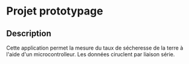 # Projet prototypage

## Description

Cette application permet la mesure du taux de sécheresse de la terre à l'aide d'un microcontrolleur. Les données ciruclent par liaison série. 